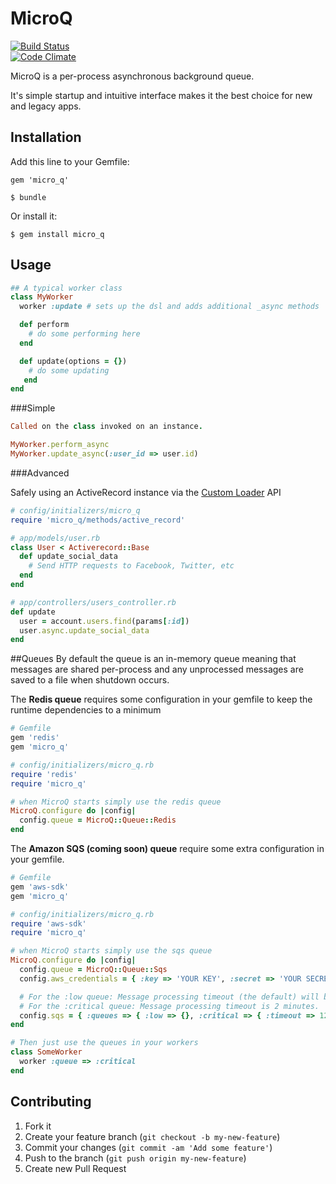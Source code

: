 # MicroQ

[![Build Status](https://travis-ci.org/bnorton/micro_q.png)](https://travis-ci.org/bnorton/micro_q)  
[![Code Climate](https://codeclimate.com/github/bnorton/micro_q.png)](https://codeclimate.com/github/bnorton/micro_q)

MicroQ is a per-process asynchronous background queue.

It's simple startup and intuitive interface makes it the best choice for new and legacy apps.

## Installation

Add this line to your Gemfile:

    gem 'micro_q'

    $ bundle

Or install it:

    $ gem install micro_q

## Usage

```ruby
## A typical worker class
class MyWorker
  worker :update # sets up the dsl and adds additional _async methods

  def perform
    # do some performing here
  end

  def update(options = {})
    # do some updating
   end
end
```

###Simple

```ruby
Called on the class invoked on an instance.

MyWorker.perform_async
MyWorker.update_async(:user_id => user.id)
```

###Advanced

Safely using an ActiveRecord instance via the [Custom Loader](https://github.com/bnorton/micro_q/wiki/Loaders) API 
```ruby
# config/initializers/micro_q
require 'micro_q/methods/active_record'

# app/models/user.rb
class User < Activerecord::Base
  def update_social_data
    # Send HTTP requests to Facebook, Twitter, etc
  end
end

# app/controllers/users_controller.rb
def update
  user = account.users.find(params[:id])
  user.async.update_social_data
end
```

##Queues
By default the queue is an in-memory queue meaning that messages are shared per-process
and any unprocessed messages are saved to a file when shutdown occurs.

The **Redis queue** requires some configuration in your gemfile to keep the runtime dependencies to a minimum
```ruby
# Gemfile
gem 'redis'
gem 'micro_q'

# config/initializers/micro_q.rb
require 'redis'
require 'micro_q'

# when MicroQ starts simply use the redis queue
MicroQ.configure do |config|
  config.queue = MicroQ::Queue::Redis
end
```

The **Amazon SQS (coming soon) queue** require some extra configuration in your gemfile.
```ruby
# Gemfile
gem 'aws-sdk'
gem 'micro_q'

# config/initializers/micro_q.rb
require 'aws-sdk'
require 'micro_q'

# when MicroQ starts simply use the sqs queue
MicroQ.configure do |config|
  config.queue = MicroQ::Queue::Sqs
  config.aws_credentials = { :key => 'YOUR KEY', :secret => 'YOUR SECRET' }

  # For the :low queue: Message processing timeout (the default) will be 10 minutes.
  # For the :critical queue: Message processing timeout is 2 minutes.
  config.sqs = { :queues => { :low => {}, :critical => { :timeout => 120 } }
end

# Then just use the queues in your workers
class SomeWorker
  worker :queue => :critical
end
```

## Contributing

1. Fork it
2. Create your feature branch (`git checkout -b my-new-feature`)
3. Commit your changes (`git commit -am 'Add some feature'`)
4. Push to the branch (`git push origin my-new-feature`)
5. Create new Pull Request
